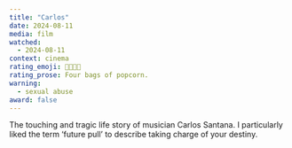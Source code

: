 ```yaml
---
title: "Carlos"
date: 2024-08-11
media: film
watched:
  - 2024-08-11
context: cinema
rating_emoji: 🍿🍿🍿🍿
rating_prose: Four bags of popcorn.
warning:
  - sexual abuse
award: false
---
```


The touching and tragic life story of musician Carlos Santana. I particularly liked the term ‘future pull’ to describe taking charge of your destiny.
